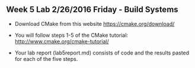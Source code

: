 ## Week 5 Lab 2/26/2016 Friday - Build Systems

- Download CMake from this website https://cmake.org/download/

- You will follow steps 1-5 of the CMake tutorial: http://www.cmake.org/cmake-tutorial/

- Your lab report (lab5report.md)  consists of code and the results pasted for each of the five steps.

